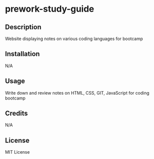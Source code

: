 # prework-study-guide

## Description
Website displaying notes on various coding languages for bootcamp

## Installation
N/A

## Usage
Write down and review notes on HTML, CSS, GIT, JavaScript for coding bootcamp

## Credits
N/A

## License
MIT License
